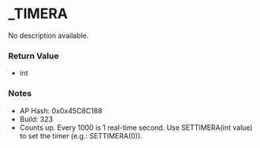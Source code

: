 # _TIMERA

No description available.

### Return Value
* int

### Notes
* AP Hash: 0x0x45C8C188
* Build: 323
* Counts up. Every 1000 is 1 real-time second. Use SETTIMERA(int value) to set the timer (e.g.: SETTIMERA(0)).

